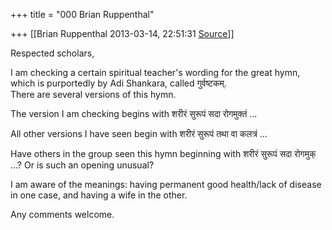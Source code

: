 +++
title = "000 Brian Ruppenthal"

+++
[[Brian Ruppenthal	2013-03-14, 22:51:31 [Source](https://groups.google.com/g/samskrita/c/ATssZ-Fdw-w)]]



Respected scholars,  
  
I am checking a certain spiritual teacher's wording for the great hymn, which is purportedly by Adi Shankara, called गुर्वष्टकम्.  
There are several versions of this hymn.  
  
The version I am checking begins with शरीरं सुरूपं सदा रोगमुक्तं ...  
  
All other versions I have seen begin with शरीरं सुरूपं तथा वा कलत्रं ...  
  
Have others in the group seen this hymn beginning with शरीरं सुरूपं सदा रोगमुक् ...? Or is such an opening unusual?  
  
I am aware of the meanings: having permanent good health/lack of disease in one case, and having a wife in the other.   
  
Any comments welcome.  

